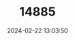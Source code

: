 ---
title: "14885"
category: "Pteronotropis hubbsi"
draft: false
date: 2024-02-22 13:03:50
languages:
  English: ["Bluehead Shiner"]
---